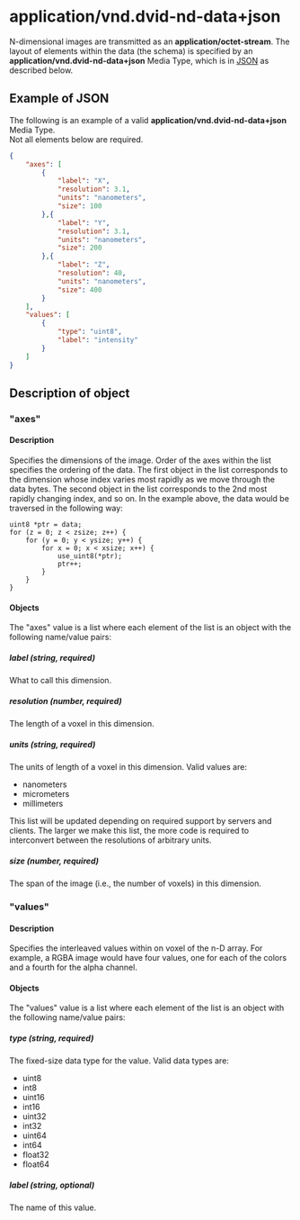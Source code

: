 # application/vnd.dvid-nd-data+json

N-dimensional images are transmitted as an **application/octet-stream**.  The layout of elements within the
data (the schema) is specified by an **application/vnd.dvid-nd-data+json** Media Type, which is in
[JSON](http://www.json.org) as described below.


## Example of JSON 

The following is an example of a valid **application/vnd.dvid-nd-data+json** Media Type.  
Not all elements below are required.

```json
{
	"axes": [
		{
			"label": "X",
			"resolution": 3.1,
			"units": "nanometers",
			"size": 100
		},{
			"label": "Y",
			"resolution": 3.1,
			"units": "nanometers",
			"size": 200
		},{
			"label": "Z",
			"resolution": 40,
			"units": "nanometers",
			"size": 400
		}
	],
	"values": [
		{
			"type": "uint8",
			"label": "intensity"
		}
	]
}
```

## Description of object

### "axes"

#### Description

Specifies the dimensions of the image.  Order of the axes within the list specifies the ordering of the data.
The first object in the list corresponds to the dimension whose index varies most rapidly as we move through
the data bytes.  The second object in the list corresponds to the 2nd most rapidly changing index, and so on.
In the example above, the data would be traversed in the following way:

```
uint8 *ptr = data;
for (z = 0; z < zsize; z++) {
	for (y = 0; y < ysize; y++) {
		for x = 0; x < xsize; x++) {
			use_uint8(*ptr);
			ptr++;
		}
	}
}
```

#### Objects

The "axes" value is a list where each element of the list is an object with the following 
name/value pairs:

##### label (string, required)

What to call this dimension.

##### resolution (number, required)

The length of a voxel in this dimension.

##### units (string, required)

The units of length of a voxel in this dimension.  Valid values are:

* nanometers
* micrometers
* millimeters

This list will be updated depending on required support by servers and clients. 
The larger we make this list, the more code is required to interconvert between the 
resolutions of arbitrary units.

##### size (number, required)

The span of the image (i.e., the number of voxels) in this dimension.


### "values"

#### Description

Specifies the interleaved values within on voxel of the n-D array.  For example, a RGBA image
would have four values, one for each of the colors and a fourth for the alpha channel.

#### Objects

The "values" value is a list where each element of the list is an object with the following 
name/value pairs:

##### type (string, required)

The fixed-size data type for the value.  Valid data types are:

* uint8
* int8
* uint16
* int16
* uint32
* int32
* uint64
* int64
* float32
* float64

##### label (string, optional)

The name of this value.



